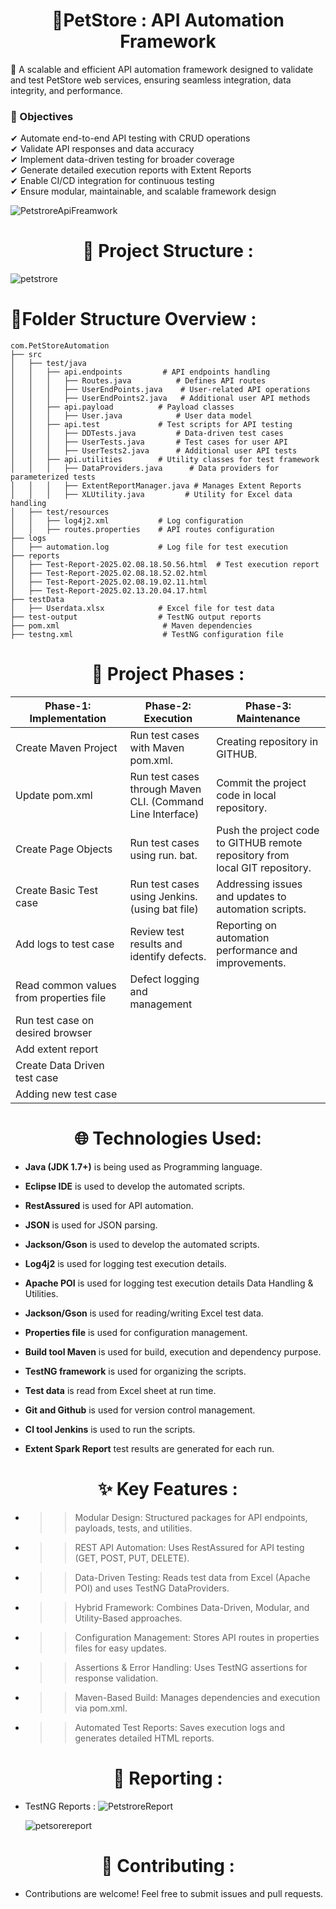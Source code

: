  
<h1 align="center">🛒PetStore : API Automation Framework</h1>
 
🚀 A scalable and efficient API automation framework designed to validate and test PetStore web services, ensuring seamless integration, data integrity, and performance.


### 🎯 Objectives
✔ Automate end-to-end API testing with CRUD operations <br>
✔ Validate API responses and data accuracy <br>
✔ Implement data-driven testing for broader coverage <br>
✔ Generate detailed execution reports with Extent Reports <br>
✔ Enable CI/CD integration for continuous testing <br>
✔ Ensure modular, maintainable, and scalable framework design <br>
 
 ![PetstroreApiFreamwork](https://github.com/user-attachments/assets/7db2ada5-ceaa-4575-831e-08cf4f4a9a0d)



 <h1 align="center">📂 Project Structure  :</h1>

 ![petstrore](https://github.com/user-attachments/assets/4d3aacd8-9d43-4bf0-9fe4-8c0f79734ef7)
 # 📝Folder Structure Overview :

 ```plaintext
com.PetStoreAutomation
├── src
│   ├── test/java
│   │   ├── api.endpoints         # API endpoints handling
│   │   │   ├── Routes.java          # Defines API routes
│   │   │   ├── UserEndPoints.java    # User-related API operations
│   │   │   ├── UserEndPoints2.java   # Additional user API methods
│   │   ├── api.payload          # Payload classes
│   │   │   ├── User.java            # User data model
│   │   ├── api.test             # Test scripts for API testing
│   │   │   ├── DDTests.java         # Data-driven test cases
│   │   │   ├── UserTests.java       # Test cases for user API
│   │   │   ├── UserTests2.java      # Additional user API tests
│   │   ├── api.utilities        # Utility classes for test framework
│   │   │   ├── DataProviders.java      # Data providers for parameterized tests
│   │   │   ├── ExtentReportManager.java # Manages Extent Reports
│   │   │   ├── XLUtility.java         # Utility for Excel data handling
│   ├── test/resources
│   │   ├── log4j2.xml           # Log configuration
│   │   ├── routes.properties    # API routes configuration
├── logs
│   ├── automation.log           # Log file for test execution
├── reports
│   ├── Test-Report-2025.02.08.18.50.56.html  # Test execution report
│   ├── Test-Report-2025.02.08.18.52.02.html
│   ├── Test-Report-2025.02.08.19.02.11.html
│   ├── Test-Report-2025.02.13.20.04.17.html
├── testData
│   ├── Userdata.xlsx            # Excel file for test data
├── test-output                  # TestNG output reports
├── pom.xml                       # Maven dependencies
├── testng.xml                    # TestNG configuration file

```
 

   <h1 align="center">📂 Project Phases  :</h1>


| Phase-1: Implementation | Phase-2: Execution | Phase-3: Maintenance |
|--------------|-------------|------------|
| Create Maven Project                     |Run test cases with Maven pom.xml.                         |Creating repository in GITHUB.  |
| Update pom.xml                           |Run test cases through Maven CLI. (Command Line Interface) |Commit the project code in local repository. |
| Create Page Objects                      |Run test cases using run. bat.                             |Push the project code to GITHUB remote repository from local GIT repository. |
| Create Basic Test case                   |Run test cases using Jenkins. (using bat file)             |Addressing issues and updates to automation scripts.
| Add logs to test case                    |Review test results and identify defects.                  |Reporting on automation performance and improvements. 
| Read common values from properties file  |Defect logging and management
| Run test case on desired browser         |
| Add extent report                        |
| Create Data Driven test case             | 
| Adding new test case                     | 
 
  <h1 align="center">🌐 Technologies Used:</h1>
 

- **Java (JDK 1.7+)** is being used as Programming language.

- **Eclipse IDE** is used to develop the automated scripts.

- **RestAssured** is used for API automation.

- **JSON** is used for JSON parsing.

- **Jackson/Gson** is used to develop the automated scripts.

- **Log4j2** is used for logging test execution details.

- **Apache POI** is used for logging test execution details Data Handling & Utilities.

- **Jackson/Gson** is used for reading/writing Excel test data.

- **Properties file** is used for configuration management.
 
- **Build tool Maven** is used for build, execution and dependency purpose.

- **TestNG framework** is used for organizing the scripts.
 
- **Test data** is read from Excel sheet at run time.

- **Git and Github** is used for version control management.

- **Cl tool Jenkins** is used to run the scripts.

- **Extent Spark Report** test results are generated for each run.

<h1 align="center">✨ Key Features :</h1>

- >> Modular Design: Structured packages for API endpoints, payloads, tests, and utilities.
- >>REST API Automation: Uses RestAssured for API testing (GET, POST, PUT, DELETE).
- >>Data-Driven Testing: Reads test data from Excel (Apache POI) and uses TestNG DataProviders.
- >> Hybrid Framework: Combines Data-Driven, Modular, and Utility-Based approaches.
- >> Configuration Management: Stores API routes in properties files for easy updates.
- >> Assertions & Error Handling: Uses TestNG assertions for response validation.
- >> Maven-Based Build: Manages dependencies and execution via pom.xml.
- >> Automated Test Reports: Saves execution logs and generates detailed HTML reports.



<h1 align="center">  💼 Reporting :</h1>

  - TestNG Reports :
   ![PetstroreReport](https://github.com/user-attachments/assets/4b0132ec-04ec-437b-bb2d-47074927b096)

    ![petsorereport](https://github.com/user-attachments/assets/1bae1c7e-5305-4e62-9e7d-b1369dc0e2e9)
 

 <h1 align="center">🤝 Contributing :</h1>

- Contributions are welcome! Feel free to submit issues and pull requests.
 



    
